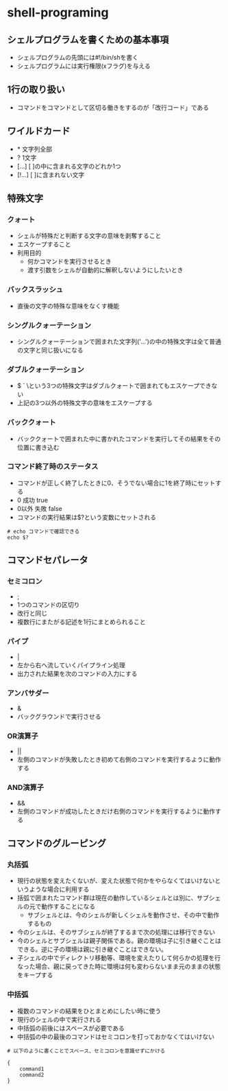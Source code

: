 # shell-programing
## シェルプログラムを書くための基本事項
- シェルプログラムの先頭には#!/bin/shを書く
- シェルプログラムには実行権限(xフラグ)を与える

## 1行の取り扱い
- コマンドをコマンドとして区切る働きをするのが「改行コード」である

## ワイルドカード
- \* 文字列全部
- ? 1文字
- [...] [ ]の中に含まれる文字のどれか1つ
- [!...] [ ]に含まれない文字

## 特殊文字
### クォート
- シェルが特殊だと判断する文字の意味を剥奪すること
- エスケープすること
- 利用目的
    - 何かコマンドを実行させるとき
    - 渡す引数をシェルが自動的に解釈しないようにしたいとき

### バックスラッシュ
- 直後の文字の特殊な意味をなくす機能

### シングルクォーテーション
- シングルクォーテーションで囲まれた文字列('...')の中の特殊文字は全て普通の文字と同じ扱いになる

### ダブルクォーテーション
- $ ` \という3つの特殊文字はダブルクォートで囲まれてもエスケープできない
- 上記の3つ以外の特殊文字の意味をエスケープする

### バッククォート
- バッククォートで囲まれた中に書かれたコマンドを実行してその結果をその位置に書き込む

### コマンド終了時のステータス
- コマンドが正しく終了したときに0、そうでない場合に1を終了時にセットする
- 0 成功 true
- 0以外 失敗 false
- コマンドの実行結果は$?という変数にセットされる
```
# echo コマンドで確認できる
echo $?
```

## コマンドセパレータ

### セミコロン
- ;
- 1つのコマンドの区切り
- 改行と同じ
- 複数行にまたがる記述を1行にまとめられること

### パイプ
- |
- 左から右へ流していくパイプライン処理
- 出力された結果を次のコマンドの入力にする

### アンバサダー
- &
- バックグラウンドで実行させる

### OR演算子
- ||
- 左側のコマンドが失敗したとき初めて右側のコマンドを実行するように動作する

### AND演算子
- &&
- 左側のコマンドが成功したときだけ右側のコマンドを実行するように動作する

## コマンドのグルーピング

### 丸括弧
- 現行の状態を変えたくないが、変えた状態で何かをやらなくてはいけないというような場合に利用する
- 括弧で囲まれたコマンド群は現在の動作しているシェルとは別に、サブシェルの元で動作することになる
    - サブシェルとは、今のシェルが新しくシェルを動作させ、その中で動作するもの
- 今のシェルは、そのサブシェルが終了するまで次の処理には移行できない
- 今のシェルとサブシェルは親子関係である。親の環境は子に引き継ぐことはできる。逆に子の環境は親に引き継ぐことはできない。
- 子シェルの中でディレクトリ移動等、環境を変えたりして何らかの処理を行なった場合、親に戻ってきた時に環境は何も変わらないまま元のままの状態をキープする

### 中括弧
- 複数のコマンドの結果をひとまとめにしたい時に使う
- 現行のシェルの中で実行される
- 中括弧の前後にはスペースが必要である
- 中括弧の中の最後のコマンドはセミコロンを打っておかなくてはいけない
```
# 以下のように書くことでスペース、セミコロンを意識せずにかける

{
    command1
    command2
}


```
